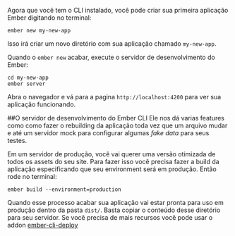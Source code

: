 Agora que você tem o CLI instalado, você pode criar sua primeira aplicação Ember digitando no terminal:

```shell
ember new my-new-app
```

Isso irá criar um novo diretório com sua aplicação chamado `my-new-app`.

Quando o `ember new` acabar, execute o servidor de desenvolvimento do Ember:

```shell
cd my-new-app
ember server
```

Abra o navegador e vá para a pagina `http://localhost:4200` para ver sua aplicação funcionando.

##O servidor de desenvolvimento do Ember CLI
Ele nos dá varias features como como fazer o rebuilding da aplicação toda vez que um arquivo mudar e até
um servidor mock para configurar algumas _fake data_ para seus testes.


Em um servidor de produção, você vai querer uma versão otimizada de todos os assets do seu site.
Para fazer isso você precisa fazer a build da aplicação especificando que seu environment será
em produção. Então rode no terminal:

```shell
ember build --environment=production
```

Quando esse processo acabar sua aplicação vai estar pronta para
uso em produção dentro da pasta `dist/`. Basta copiar o conteúdo desse diretório para seu servidor.
Se você precisa de mais recursos você pode usar o addon [ember-cli-deploy](http://ember-cli.github.io/ember-cli-deploy/)



